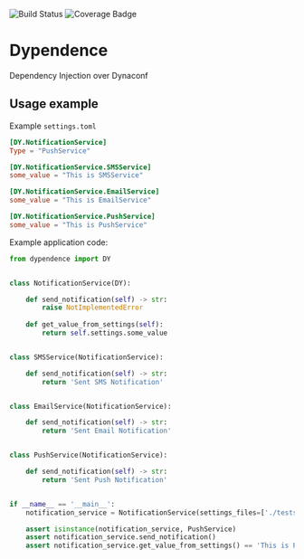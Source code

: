 ![Build Status](https://github.com/VaultVulp/dypendence/workflows/Main/badge.svg)
![Coverage Badge](https://minio.vaultvulp.dev/coverage/VaultVulp/dypendence/coverage.svg)

# Dypendence

Dependency Injection over Dynaconf

## Usage example

Example `settings.toml`

```toml
[DY.NotificationService]
Type = "PushService"

[DY.NotificationService.SMSService]
some_value = "This is SMSService"

[DY.NotificationService.EmailService]
some_value = "This is EmailService"

[DY.NotificationService.PushService]
some_value = "This is PushService"
```

Example application code:

```python
from dypendence import DY


class NotificationService(DY):

    def send_notification(self) -> str:
        raise NotImplementedError
    
    def get_value_from_settings(self):
        return self.settings.some_value


class SMSService(NotificationService):

    def send_notification(self) -> str:
        return 'Sent SMS Notification'


class EmailService(NotificationService):

    def send_notification(self) -> str:
        return 'Sent Email Notification'


class PushService(NotificationService):

    def send_notification(self) -> str:
        return 'Sent Push Notification'


if __name__ == '__main__':
    notification_service = NotificationService(settings_files=['./tests/settings.toml'])

    assert isinstance(notification_service, PushService)
    assert notification_service.send_notification()
    assert notification_service.get_value_from_settings() == 'This is PushService'
```
